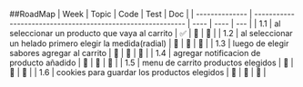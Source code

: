 ##RoadMap
| Week           | Topic                                                       | Code | Test | Doc |
| -------------- | ----------------------------------------------------------- | ---- | ---- | --- |
| 1.1            | al seleccionar un producto que vaya al carrito              | ✅    | 🚧   | 🚧  |
| 1.2            | al seleccionar un helado primero elegir la medida(radial)   | 🚧    | 🚧   | 🚧  |
| 1.3            | luego de elegir sabores agregar al carrito                  | 🚧    | 🚧   | 🚧  |
| 1.4            | agregar notificacion de producto añadido                    | 🚧    | 🚧   | 🚧  |
| 1.5            | menu de carrito productos elegidos                          | 🚧    | 🚧   | 🚧  |
| 1.6            | cookies para guardar los productos elegidos                 | 🚧    | 🚧   | 🚧  |
